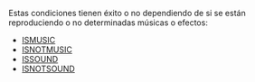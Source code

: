 Estas condiciones tienen éxito o no dependiendo de si se están reproduciendo o no determinadas músicas o efectos:

* [ISMUSIC](ISMUSIC_ES)
* [ISNOTMUSIC](ISNOTMUSIC_ES)
* [ISSOUND](ISSOUND_ES)
* [ISNOTSOUND](ISNOTSOUND_ES)